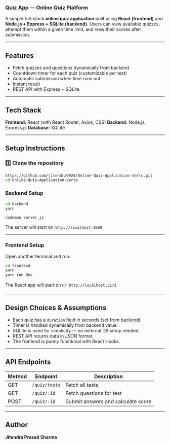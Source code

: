 ###  Quiz App — Online Quiz Platform

A simple full-stack **online quiz application** built using **React (frontend)** and **Node.js + Express + SQLite (backend)**.
Users can view available quizzes, attempt them within a given time limit, and view their scores after submission.

---

##  Features

* Fetch quizzes and questions dynamically from backend
* Countdown timer for each quiz (customizable per test)
* Automatic submission when time runs out
* Instant result 
* REST API with Express + SQLite

---

##  Tech Stack

**Frontend:** React (with React Router, Axios, CSS)
**Backend:** Node.js, Express.js
**Database:** SQLite

---

##  Setup Instructions

### 1️⃣ Clone the repository

```bash
https://github.com/jitendra0924/Online-Quiz-Application-Verto.git
cd Online-Quiz-Application-Verto
```

###  Backend Setup

```bash
cd backend
yarn
```


```bash
nodemon server.js
```

The server will start on
 `http://localhost:3000`

---

###  Frontend Setup

Open another terminal and run:

```bash
cd frontend
yarn
yarn run dev
```

The React app will start on
👉 `http://localhost:5173`

---


##  Design Choices & Assumptions

* Each quiz has a `duration` field in seconds (set from backend).
* Timer is handled dynamically from backend value.
* SQLite is used for simplicity — no external DB setup needed.
* REST API returns data in JSON format.
* The frontend is purely functional with React Hooks.

---

## API Endpoints

| Method | Endpoint                   | Description                        |
| ------ | -------------------------- | ---------------------------------- |
| GET    | `/quiz/tests`              | Fetch all tests                    |
| GET    | `/quiz/:id`                | Fetch questions for test           |
| POST   | `/quiz/:id`                | Submit answers and calculate score |

---

## Author

**Jitendra Prasad Sharma**